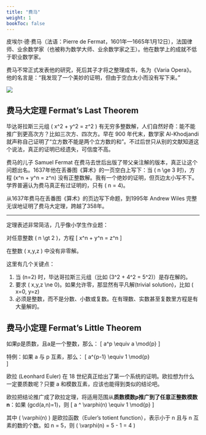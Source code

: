 ```yaml
---
title: "费马"
weight: 1
bookToc: false
---
```


皮埃尔·德·费马（法语：Pierre de Fermat，1601年—1665年1月12日），法国律师、业余数学家（也被称为数学大师、业余数学家之王）。他在数学上的成就不低于职业数学家。

费马不常正式发表他的研究，死后其子才将之整理成书，名为《Varia Opera》。他的名言是：“我发现了一个美妙的证明，但由于空白太小而没有写下来。”

![](https://upload.wikimedia.org/wikipedia/commons/thumb/3/3b/Pierre_de_Fermat3.jpg/300px-Pierre_de_Fermat3.jpg)


## 费马大定理 Fermat’s Last Theorem

毕达哥拉斯三元组 \( x^2 + y^2 = z^2 \) 有无穷多整数解，人们自然好奇：能不能推广到更高次方？比如三次方、四次方。早在 900 年代末，数学家 Al-Khodjandi 就声称自己证明了“立方数不能是两个立方数的和”。不过后世只从别的文献知道这个说法，真正的证明已经遗失，可信度不高。

费马的儿子 Samuel Fermat 在费马去世后出版了带父亲注解的版本，真正让这个问题出名。1637年他在丢番图《算术》的一页空白上写下：当 \( n \ge 3 时\)，方程 \(x^n + y^n = z^n\) 没有正整数解。我有一个绝妙的证明，但页边太小写不下。学界普遍认为费马真正有过证明的，只有 \( n = 4\)。

从1637年费马在丢番图《算术》的页边写下命题，到1995年 Andrew Wiles 完整无误地证明了费马大定理，跨越了358年。

---

定理表述非常简洁，几乎像小学生作业题：

对任意整数 \( n \gt 2 \)，方程
\[
    x^n + y^n = z^n
\]

在整数 \( x,y,z \) 中没有非零解。

这里有几个关键点：
1. 当 \(n=2\) 时，毕达哥拉斯三元组（比如 \(3^2 + 4^2 = 5^2\)）是存在解的。
2. 要求 \( x,y,z \ne 0\)。如果允许零，那显然有平凡解(trivial solution)，比如 \( x=0, y=z\)
3. 必须是整数，而不是分数、小数或复数。在有理数、实数甚至复数里方程是有大量解的。

## 费马小定理 Fermat’s Little Theorem

如果p是质数，且a是一个整数，那么：
\[
    a^p \equiv a \mod{p}
\]

特例：如果 a 与 p 互素，那么：
\[
    a^{p-1} \equiv 1 \mod{p}  
\]

欧拉 (Leonhard Euler) 在 18 世纪真正给出了第一个系统的证明。欧拉想为什么一定要质数呢？只要 a 和模数互素，应该也能得到类似的结论吧。

欧拉把结论推广成了欧拉定理，将适用范围从**质数模数p推广到了任意正整数模数n**：如果 \(gcd(a,n)=1\)，则
\[
a ^ \varphi(n) \equiv 1 \mod{p}
\]

其中 \( \varphi(n) \) 是欧拉函数（Euler’s totient function），表示小于 n 且与 n 互素的数的个数。如 n = 5，则 \( \varphi(n) = 5 - 1 = 4 \)